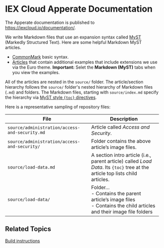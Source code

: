 # IEX Cloud Apperate Documentation 

The Apperate documentation is published to <https://iexcloud.io/documentation/>.

We write Markdown files that use an expansion syntax called [MyST](https://myst-parser.readthedocs.io/en/latest/intro.html) (Markedly Structured Text). Here are some helpful Markdown MyST articles.

- [CommonMark](https://myst-parser.readthedocs.io/en/latest/syntax/syntax.html) basic syntax.
- [Articles](https://pradyunsg.me/furo/reference/) that contain additional examples that include extensions we use via the Euro theme. **Important:** Selet the **Markdown (MyST)** tabs when you view the examples.

All of the articles are nested in the `source/` folder. The article/section hierarchy follows the `source/` folder's nested hierarchy of Markdown files (`.md`) and folders. The Markdown files, starting with `source/index.md` specify the hierarchy via [MyST style `{toc}` directives](https://coderefinery.github.io/sphinx-lesson/toctree/). 

Here is a representative sampling of repository files:

| File | Description |
| --- | --- |
| `source/administration/access-and-security.md` | Article called *Access and Security*. |
| `source/administration/access-and-security/` | Folder contains the above article’s image files. |
| `source/load-data.md` | A section intro article (i.e., parent article) called *Load Data*. Its `{toc}` tree at the article top lists child articles. |
| `source/load-data/` | Folder…<br> - Contains the parent article’s image files<br>- Contains the child articles and their image file folders |

## Related Topics

[Build instructions](./BUILD_INSTRUCTIONS.md)